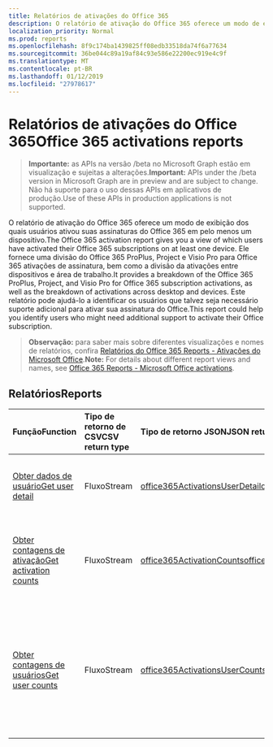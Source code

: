 ```yaml
---
title: Relatórios de ativações do Office 365
description: O relatório de ativação do Office 365 oferece um modo de exibição dos quais usuários ativou suas assinaturas do Office 365 em pelo menos um dispositivo. Ele fornece uma divisão do Office 365 ProPlus, Project e Visio Pro para Office 365 ativações de assinatura, bem como a divisão da ativações entre dispositivos e área de trabalho. Este relatório pode ajudá-lo a identificar os usuários que talvez seja necessário suporte adicional para ativar sua assinatura do Office.
localization_priority: Normal
ms.prod: reports
ms.openlocfilehash: 8f9c174ba1439825ff08edb33518da74f6a77634
ms.sourcegitcommit: 36be044c89a19af84c93e586e22200ec919e4c9f
ms.translationtype: MT
ms.contentlocale: pt-BR
ms.lasthandoff: 01/12/2019
ms.locfileid: "27978617"
---
```

# <a name="office-365-activations-reports"></a><span data-ttu-id="bc095-105">Relatórios de ativações do Office 365</span><span class="sxs-lookup"><span data-stu-id="bc095-105">Office 365 activations reports</span></span>

> <span data-ttu-id="bc095-106">**Importante:** as APIs na versão /beta no Microsoft Graph estão em visualização e sujeitas a alterações.</span><span class="sxs-lookup"><span data-stu-id="bc095-106">**Important:** APIs under the /beta version in Microsoft Graph are in preview and are subject to change.</span></span> <span data-ttu-id="bc095-107">Não há suporte para o uso dessas APIs em aplicativos de produção.</span><span class="sxs-lookup"><span data-stu-id="bc095-107">Use of these APIs in production applications is not supported.</span></span>

<span data-ttu-id="bc095-108">O relatório de ativação do Office 365 oferece um modo de exibição dos quais usuários ativou suas assinaturas do Office 365 em pelo menos um dispositivo.</span><span class="sxs-lookup"><span data-stu-id="bc095-108">The Office 365 activation report gives you a view of which users have activated their Office 365 subscriptions on at least one device.</span></span> <span data-ttu-id="bc095-109">Ele fornece uma divisão do Office 365 ProPlus, Project e Visio Pro para Office 365 ativações de assinatura, bem como a divisão da ativações entre dispositivos e área de trabalho.</span><span class="sxs-lookup"><span data-stu-id="bc095-109">It provides a breakdown of the Office 365 ProPlus, Project, and Visio Pro for Office 365 subscription activations, as well as the breakdown of activations across desktop and devices.</span></span> <span data-ttu-id="bc095-110">Este relatório pode ajudá-lo a identificar os usuários que talvez seja necessário suporte adicional para ativar sua assinatura do Office.</span><span class="sxs-lookup"><span data-stu-id="bc095-110">This report could help you identify users who might need additional support to activate their Office subscription.</span></span>

> <span data-ttu-id="bc095-111">**Observação:** para saber mais sobre diferentes visualizações e nomes de relatórios, confira [Relatórios do Office 365 Reports - Ativações do Microsoft Office](https://support.office.com/client/Office-activations-87c24ae2-82e0-4d1e-be01-c3bcc3f18c60).</span><span class="sxs-lookup"><span data-stu-id="bc095-111">**Note:** For details about different report views and names, see [Office 365 Reports - Microsoft Office activations](https://support.office.com/client/Office-activations-87c24ae2-82e0-4d1e-be01-c3bcc3f18c60).</span></span>

## <a name="reports"></a><span data-ttu-id="bc095-112">Relatórios</span><span class="sxs-lookup"><span data-stu-id="bc095-112">Reports</span></span>
| <span data-ttu-id="bc095-113">Função</span><span class="sxs-lookup"><span data-stu-id="bc095-113">Function</span></span>                                 | <span data-ttu-id="bc095-114">Tipo de retorno de CSV</span><span class="sxs-lookup"><span data-stu-id="bc095-114">CSV return type</span></span> | <span data-ttu-id="bc095-115">Tipo de retorno JSON</span><span class="sxs-lookup"><span data-stu-id="bc095-115">JSON return type</span></span>                         | <span data-ttu-id="bc095-116">Descrição</span><span class="sxs-lookup"><span data-stu-id="bc095-116">Description</span></span>                              |
| :--------------------------------------- | :-------------- | :--------------------------------------- | ---------------------------------------- |
| [<span data-ttu-id="bc095-117">Obter dados de usuário</span><span class="sxs-lookup"><span data-stu-id="bc095-117">Get user detail</span></span>](../api/reportroot-getoffice365activationsuserdetail.md) | <span data-ttu-id="bc095-118">Fluxo</span><span class="sxs-lookup"><span data-stu-id="bc095-118">Stream</span></span>          | [<span data-ttu-id="bc095-119">office365ActivationsUserDetail</span><span class="sxs-lookup"><span data-stu-id="bc095-119">office365ActivationsUserDetail</span></span>](../resources/office365activationsuserdetail.md) | <span data-ttu-id="bc095-120">Obtenha dados sobre usuários que ativaram o Office 365.</span><span class="sxs-lookup"><span data-stu-id="bc095-120">Get details about users who have activated Office 365.</span></span> |
| [<span data-ttu-id="bc095-121">Obter contagens de ativação</span><span class="sxs-lookup"><span data-stu-id="bc095-121">Get activation counts</span></span>](../api/reportroot-getoffice365activationcounts.md) | <span data-ttu-id="bc095-122">Fluxo</span><span class="sxs-lookup"><span data-stu-id="bc095-122">Stream</span></span>          | [<span data-ttu-id="bc095-123">office365ActivationCounts</span><span class="sxs-lookup"><span data-stu-id="bc095-123">office365ActivationCounts</span></span>](../resources/office365activationcounts.md) | <span data-ttu-id="bc095-124">Obtenha a contagem de ativações do Office 365 em desktops e dispositivos.</span><span class="sxs-lookup"><span data-stu-id="bc095-124">Get the count of Office 365 activations on desktops and devices.</span></span> |
| [<span data-ttu-id="bc095-125">Obter contagens de usuários</span><span class="sxs-lookup"><span data-stu-id="bc095-125">Get user counts</span></span>](../api/reportroot-getoffice365activationsusercounts.md) | <span data-ttu-id="bc095-126">Fluxo</span><span class="sxs-lookup"><span data-stu-id="bc095-126">Stream</span></span>          | [<span data-ttu-id="bc095-127">office365ActivationsUserCounts</span><span class="sxs-lookup"><span data-stu-id="bc095-127">office365ActivationsUserCounts</span></span>](../resources/office365activationsusercounts.md) | <span data-ttu-id="bc095-128">Obtenha a contagem de usuários habilitados e aqueles que ativaram a assinatura do Office no desktop ou nos dispositivos.</span><span class="sxs-lookup"><span data-stu-id="bc095-128">Get the count of users that are enabled and those that have activated the Office subscription on desktop or devices.</span></span> |
